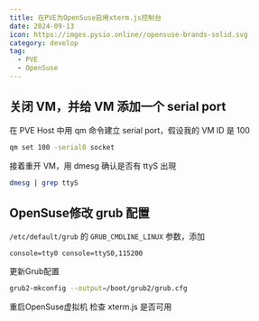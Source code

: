 ```yaml
---
title: 在PVE为OpenSuse启用xterm.js控制台
date: 2024-09-13
icon: https://imges.pysio.online//opensuse-brands-solid.svg
category: develop
tag:
  - PVE
  - OpenSuse
---
```


## 关闭 VM，并给 VM 添加一个 serial port
在 PVE Host 中用 qm 命令建立 serial port，假设我的 VM ID 是 100
```bash
qm set 100 -serial0 socket
```
接着重开 VM，用 dmesg 确认是否有 ttyS 出現
```bash
dmesg | grep ttyS
```
## OpenSuse修改 grub 配置
```/etc/default/grub``` 的 ```GRUB_CMDLINE_LINUX``` 参数，添加
```
console=tty0 console=ttyS0,115200
```
更新Grub配置
```bash
grub2-mkconfig --output=/boot/grub2/grub.cfg
```
重启OpenSuse虚拟机 检查 xterm.js 是否可用